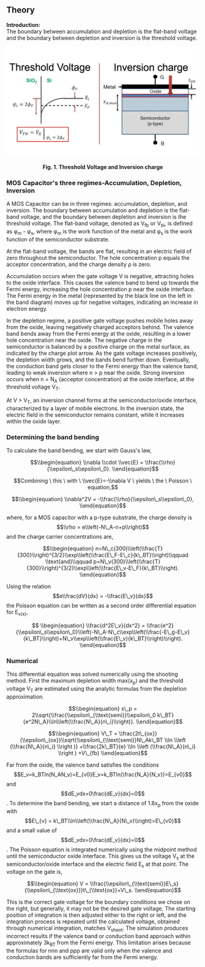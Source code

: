 ## Theory
**Introduction:**  
The boundary between accumulation and depletion is the flat-band voltage and the boundary between depletion and inversion is the threshold voltage.
<div align="center">
    <img src="images/tvic.jpg" alt="Threshold Voltage and Inversion charge">  
      <p><strong>Fig. 1. Threshold Voltage and Inversion charge</strong></p>
</div>



  

### MOS Capacitor's three regimes-Accumulation, Depletion, Inversion

A MOS Capacitor can be in three regimes: accumulation, depletion, and inversion. The boundary between accumulation and depletion is the flat-band voltage, and the boundary between depletion and inversion is the threshold voltage. The flat-band voltage, denoted as V<sub>fb</sub> or V<sub>bi</sub>, is defined as φ<sub>m</sub> - φ<sub>s</sub>, where φ<sub>m</sub> is the work function of the metal and φ<sub>s</sub> is the work function of the semiconductor substrate.

At the flat-band voltage, the bands are flat, resulting in an electric field of zero throughout the semiconductor. The hole concentration p equals the acceptor concentration, and the charge density ρ is zero.

Accumulation occurs when the gate voltage V is negative, attracting holes to the oxide interface. This causes the valence band to bend up towards the Fermi energy, increasing the hole concentration p near the oxide interface. The Fermi energy in the metal (represented by the black line on the left in the band diagram) moves up for negative voltages, indicating an increase in electron energy.

In the depletion regime, a positive gate voltage pushes mobile holes away from the oxide, leaving negatively charged acceptors behind. The valence band bends away from the Fermi energy at the oxide, resulting in a lower hole concentration near the oxide. The negative charge in the semiconductor is balanced by a positive charge on the metal surface, as indicated by the charge plot arrow. As the gate voltage increases positively, the depletion width grows, and the bands bend further down. Eventually, the conduction band gets closer to the Fermi energy than the valence band, leading to weak inversion where n > p near the oxide. Strong inversion occurs when n = N<sub>A</sub> (acceptor concentration) at the oxide interface, at the threshold voltage V<sub>T</sub>.

At V > V<sub>T</sub>, an inversion channel forms at the semiconductor/oxide interface, characterized by a layer of mobile electrons. In the inversion state, the electric field in the semiconductor remains constant, while it increases within the oxide layer.

### Determining the band bending

To calculate the band bending, we start with Gauss's law,

$$\\begin{equation} \\nabla \\cdot \\vec{E} = \\frac{\\rho}{\\epsilon\_s\\epsilon\_0}. \\end{equation}$$

$$Combining \ this \ with \ \\vec{E}=-\\nabla V \ yields \ the \ Poisson \ equation,$$

$$\\begin{equation} \\nabla^2V = -\\frac{\\rho}{\\epsilon\_s\\epsilon\_0}, \\end{equation}$$

where, for a MOS capacitor with a p-type substrate, the charge density is 
$$\\rho = e\\left(-N\_A-n+p\\right)$$ and the charge carrier concentrations are,


$$\\begin{equation} n=N\_c(300)\\left(\\frac{T}{300}\\right)^{3/2}\\exp\\left(\\frac{E\_F-E\_c}{k\_BT}\\right)\\qquad \\text{and}\\qquad p=N\_v(300)\\left(\\frac{T}{300}\\right)^{3/2}\\exp\\left(\\frac{E\_v-E\_F}{k\_BT}\\right). \\end{equation}$$

Using the relation $$e\\frac{dV}{dx} = -\\frac{E\_v}{dx}$$ the Poisson equation can be written as a second order differential equation for E<sub>v(x)</sub>,

$$ \\begin{equation} \\frac{d^2E\_v}{dx^2} = \\frac{e^2}{\\epsilon\_s\\epsilon\_0}\\left(-N\_A-N\_c\\exp\\left(\\frac{-E\_g-E\_v}{k\_BT}\\right)+N\_v\\exp\\left(\\frac{E\_v}{k\_BT}\\right)\\right). \\end{equation}$$

### Numerical

This differential equation was solved numerically using the shooting method. First the maximum depletion width max(x<sub>p</sub>) and the threshold voltage V<sub>T</sub> are estimated using the analytic formulas from the depletion approximation.



$$\\begin{equation} x\_p = 2\\sqrt{\\frac{\\epsilon\_{\\text{semi}}\\epsilon\_0 k\_BT}{e^2N\_A}\\ln\\left(\\frac{N\_A}{n\_i}\\right)}. \\end{equation}$$ 

$$\\begin{equation} V\_T = \\frac{2t\_{ox}}{\\epsilon\_{ox}}\\sqrt{\\epsilon\_{\\text{semi}}N\_Ak\_BT \\ln \\left (\\frac{N\_A}{n\_i} \\right )} +\\frac{2k\_BT}{e} \\ln \\left (\\frac{N\_A}{n\_i} \\right ) +V\_{fb} \\end{equation}$$

Far from the oxide, the valence band satisfies the conditions $$E_v=k_BTln(N_AN_v)=E_{v0}E_v=k_BTln⁡(\frac{N_A}{N_v})=E_{v0}$$ and $$dE_vdx=0\frac{dE_v}{dx}=0$$. To determine the band bending, we start a distance of 1.8x<sub>p</sub> from the oxide with $$E\_{v} = k\_BT\\ln\\left(\\frac{N\_A}{N\_v}\\right)=E\_{v0}$$ and a small value of $$dE_vdx=0\frac{dE_v}{dx}=0$$. The Poisson equation is integrated numerically using the midpoint method until the semiconductor oxide interface. This gives us the voltage V<sub>s</sub> at the semiconductor/oxide interface and the electric field E<sub>s</sub> at that point. The voltage on the gate is,


$$\\begin{equation} V = \\frac{\\epsilon\_{\\text{semi}}E\_s}{\\epsilon\_{\\text{ox}}}t\_{\\text{ox}}+V\_s. \\end{equation}$$

This is the correct gate voltage for the boundary conditions we chose on the right, but generally, it may not be the desired gate voltage. The starting position of integration is then adjusted either to the right or left, and the integration process is repeated until the calculated voltage, obtained through numerical integration, matches V<sub>shoot</sub>. The simulation produces incorrect results if the valence band or conduction band approach within approximately 3k<sub>BT</sub> from the Fermi energy. This limitation arises because the formulas for nnn and ppp are valid only when the valence and conduction bands are sufficiently far from the Fermi energy.

 <script id="MathJax-script" async src="https://cdn.jsdelivr.net/npm/mathjax@3.2.2/es5/tex-mml-chtml.js"></script>    
 
